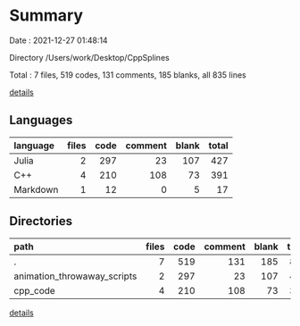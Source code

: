 # Summary

Date : 2021-12-27 01:48:14

Directory /Users/work/Desktop/CppSplines

Total : 7 files,  519 codes, 131 comments, 185 blanks, all 835 lines

[details](details.md)

## Languages
| language | files | code | comment | blank | total |
| :--- | ---: | ---: | ---: | ---: | ---: |
| Julia | 2 | 297 | 23 | 107 | 427 |
| C++ | 4 | 210 | 108 | 73 | 391 |
| Markdown | 1 | 12 | 0 | 5 | 17 |

## Directories
| path | files | code | comment | blank | total |
| :--- | ---: | ---: | ---: | ---: | ---: |
| . | 7 | 519 | 131 | 185 | 835 |
| animation_throwaway_scripts | 2 | 297 | 23 | 107 | 427 |
| cpp_code | 4 | 210 | 108 | 73 | 391 |

[details](details.md)